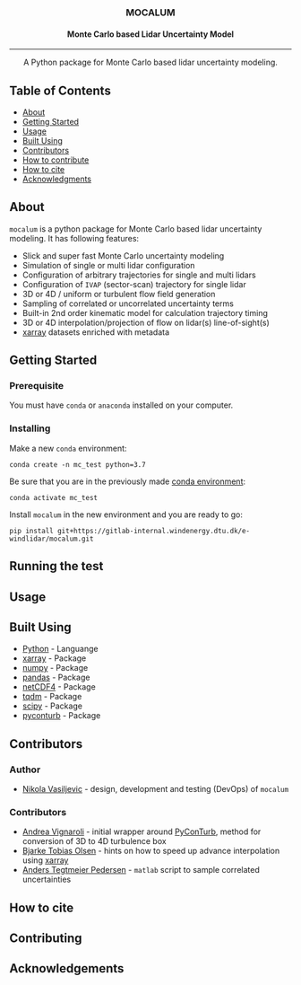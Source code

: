 <h3 align="center">MOCALUM</h3>
<h4 align="center">Monte Carlo based Lidar Uncertainty Model</h4>

---

<p align="center"> A Python package for Monte Carlo based lidar uncertainty modeling.
    <br>
</p>

## Table of Contents
- [About](#about)
- [Getting Started](#getting_started)
- [Usage](#usage)
- [Built Using](#built_using)
- [Contributors](#authors)
- [How to contribute](#contributing)
- [How to cite](#cite)
- [Acknowledgments](#acknowledgement)
<!-- - [TODO](../TODO.md) -->

## About <a name = "about"></a>
`mocalum` is a python package for Monte Carlo based lidar uncertainty modeling. It has following features:
 - Slick and super fast Monte Carlo uncertainty modeling
 - Simulation of single or multi lidar configuration
 - Configuration of arbitrary trajectories for single and multi lidars
 - Configuration of `IVAP` (sector-scan) trajectory for single lidar
 - 3D or 4D / uniform or turbulent flow field generation
 - Sampling of correlated or uncorrelated uncertainty terms
 - Built-in 2nd order kinematic model for calculation trajectory timing
 - 3D or 4D interpolation/projection of flow on lidar(s) line-of-sight(s)
 - [xarray](http://xarray.pydata.org/en/stable/#) datasets enriched with metadata

## Getting Started <a name = "getting_started"></a>

### Prerequisite <a name = "required"></a>
You must have `conda` or `anaconda` installed on your computer.


### Installing
Make a new `conda` environment:
```
conda create -n mc_test python=3.7
```

Be sure that you are in the previously made [conda environment](#required):
```
conda activate mc_test
```

Install `mocalum` in the new environment and you are ready to go:
```
pip install git+https://gitlab-internal.windenergy.dtu.dk/e-windlidar/mocalum.git
```

## Running the test <a name = "tests"></a>
<!-- While in `mocalum` folder go to `test` subfolder
```
cd test
```
and execute script:
```
python test_workflow.py
``` -->

## Usage <a name="usage"></a>

## Built Using <a name = "built_using"></a>
- [Python](https://www.python.org/) - Languange
- [xarray](http://xarray.pydata.org/en/stable/#) - Package
- [numpy](https://numpy.org/) - Package
- [pandas]() - Package
- [netCDF4]() - Package
- [tqdm]() - Package
- [scipy]() - Package
- [pyconturb](https://gitlab.windenergy.dtu.dk/pyconturb/pyconturb) - Package


## Contributors <a name = "authors"></a>

### Author
- [Nikola Vasiljevic](@niva) - design, development and testing (DevOps) of `mocalum`

### Contributors
- [Andrea Vignaroli](@andv) - initial wrapper around [PyConTurb](https://gitlab.windenergy.dtu.dk/pyconturb/pyconturb), method for conversion of 3D to 4D turbulence box
- [Bjarke Tobias Olsen](@btol) - hints on how to speed up advance interpolation using [xarray](http://xarray.pydata.org/en/stable/interpolation.html#advanced-interpolation)
- [Anders Tegtmeier Pedersen](@antp) - `matlab` script to sample correlated uncertainties

## How to cite <a name = "cite"></a>

## Contributing <a name = "contributing"></a>

## Acknowledgements <a name = "acknowledgement"></a>

